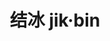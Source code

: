 ---
layout: post
title: 结冰 jik·bin 
tags:
pinyin: 
  - jikbin #上海话拼音。无需标注阴平，无需因变调留空格。 
  - jiebing #汉语拼音。无需标注普通话四声。
keyword: 
---